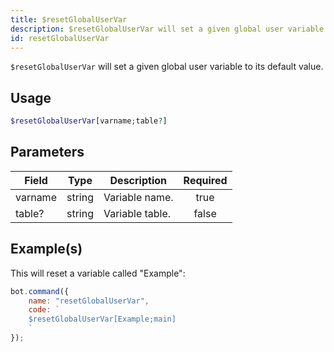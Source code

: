```yaml
---
title: $resetGlobalUserVar
description: $resetGlobalUserVar will set a given global user variable to its default value.
id: resetGlobalUserVar
---
```


`$resetGlobalUserVar` will set a given global user variable to its default value.

## Usage

```php
$resetGlobalUserVar[varname;table?]
```

## Parameters

| Field   | Type   | Description     | Required |
| ------- | ------ | --------------- | :------: |
| varname | string | Variable name.  |   true   |
| table?  | string | Variable table. |  false   |

## Example(s)

This will reset a variable called "Example":

```javascript
bot.command({
    name: "resetGlobalUserVar",
    code: `
    $resetGlobalUserVar[Example;main]
    `
});
```